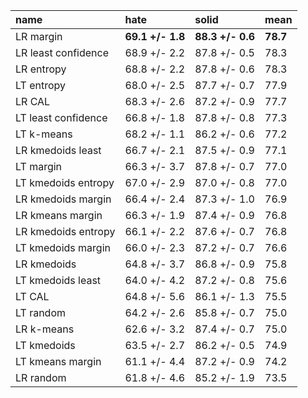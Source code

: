 | name                | hate             | solid            | mean     |
|:--------------------|:-----------------|:-----------------|:---------|
| LR margin           | **69.1 +/- 1.8** | **88.3 +/- 0.6** | **78.7** |
| LR least confidence | 68.9 +/- 2.2     | 87.8 +/- 0.5     | 78.3     |
| LR entropy          | 68.8 +/- 2.2     | 87.8 +/- 0.6     | 78.3     |
| LT entropy          | 68.0 +/- 2.5     | 87.7 +/- 0.7     | 77.9     |
| LR CAL              | 68.3 +/- 2.6     | 87.2 +/- 0.9     | 77.7     |
| LT least confidence | 66.8 +/- 1.8     | 87.8 +/- 0.8     | 77.3     |
| LT k-means          | 68.2 +/- 1.1     | 86.2 +/- 0.6     | 77.2     |
| LR kmedoids least   | 66.7 +/- 2.1     | 87.5 +/- 0.9     | 77.1     |
| LT margin           | 66.3 +/- 3.7     | 87.8 +/- 0.7     | 77.0     |
| LT kmedoids entropy | 67.0 +/- 2.9     | 87.0 +/- 0.8     | 77.0     |
| LR kmedoids margin  | 66.4 +/- 2.4     | 87.3 +/- 1.0     | 76.9     |
| LR kmeans margin    | 66.3 +/- 1.9     | 87.4 +/- 0.9     | 76.8     |
| LR kmedoids entropy | 66.1 +/- 2.2     | 87.6 +/- 0.7     | 76.8     |
| LT kmedoids margin  | 66.0 +/- 2.3     | 87.2 +/- 0.7     | 76.6     |
| LR kmedoids         | 64.8 +/- 3.7     | 86.8 +/- 0.9     | 75.8     |
| LT kmedoids least   | 64.0 +/- 4.2     | 87.2 +/- 0.8     | 75.6     |
| LT CAL              | 64.8 +/- 5.6     | 86.1 +/- 1.3     | 75.5     |
| LT random           | 64.2 +/- 2.6     | 85.8 +/- 0.7     | 75.0     |
| LR k-means          | 62.6 +/- 3.2     | 87.4 +/- 0.7     | 75.0     |
| LT kmedoids         | 63.5 +/- 2.7     | 86.2 +/- 0.5     | 74.9     |
| LT kmeans margin    | 61.1 +/- 4.4     | 87.2 +/- 0.9     | 74.2     |
| LR random           | 61.8 +/- 4.6     | 85.2 +/- 1.9     | 73.5     |